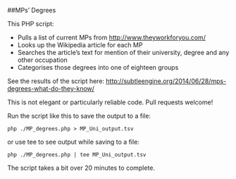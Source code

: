 ##MPs’ Degrees

This PHP script:

- Pulls a list of current MPs from http://www.theyworkforyou.com/
- Looks up the Wikipedia article for each MP
- Searches the article’s text for mention of their university, degree and any other occupation
- Categorises those degrees into one of eighteen groups

See the results of the script here: http://subtleengine.org/2014/06/28/mps-degrees-what-do-they-know/

This is not elegant or particularly reliable code. Pull requests welcome!

Run the script like this to save the output to a file:

``php ./MP_degrees.php > MP_Uni_output.tsv``

or use tee to see output while saving to a file:

``php ./MP_degrees.php | tee MP_Uni_output.tsv``

The script takes a bit over 20 minutes to complete.